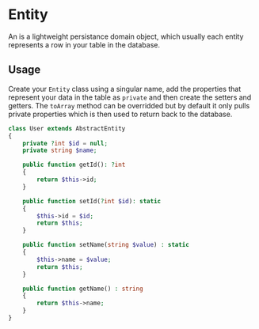 # Entity

An is a lightweight persistance domain object, which usually each entity represents a row in your table in the database.

## Usage

Create your `Entity` class using a singular name, add the properties that represent your data in the table as `private` and then create the setters and getters. The `toArray` method can be overridded but by default it only pulls private properties which is then used to return back to the database.

```php
class User extends AbstractEntity
{
    private ?int $id = null;
    private string $name;

    public function getId(): ?int
    {
        return $this->id;
    }

    public function setId(?int $id): static
    {
        $this->id = $id;
        return $this;
    }

    public function setName(string $value) : static
    {
        $this->name = $value;
        return $this;
    }

    public function getName() : string 
    {
        return $this->name;
    }
}
```